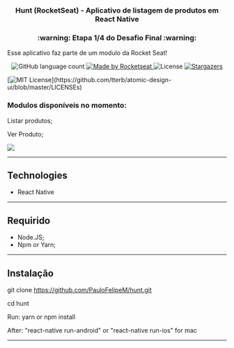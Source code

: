 <h3 align="center">
  Hunt (RocketSeat) - Aplicativo de listagem de produtos em React Native
</h3>

<h3 align="center">
  :warning: Etapa 1/4 do Desafio Final :warning:
</h3>

<p>Esse aplicativo faz parte de um modulo da Rocket Seat!</p>

<p align="center">
  <img alt="GitHub language count" src="https://img.shields.io/github/languages/count/rocketseat/bootcamp-gostack-desafio-02?color=%2304D361">

  <a href="https://rocketseat.com.br">
    <img alt="Made by Rocketseat" src="https://img.shields.io/badge/made%20by-Rocketseat-%2304D361">
  </a>

  <img alt="License" src="https://img.shields.io/badge/license-MIT-%2304D361">

  <a href="https://github.com/Rocketseat/bootcamp-gostack-desafio-02/stargazers">
    <img alt="Stargazers" src="https://img.shields.io/github/stars/rocketseat/bootcamp-gostack-desafio-02?style=social">
  </a>
  
  [![MIT License](https://img.shields.io/apm/l/atomic-design-ui.svg?)](https://github.com/tterb/atomic-design-ui/blob/master/LICENSEs)
</p>

### Modulos disponíveis no momento:

Listar produtos;

Ver Produto;

![](header.png)

-------------------------------------------------------------------------------------

## Technologies
- React Native

-------------------------------------------------------------------------------------

## Requirido
- Node.JS;
- Npm or Yarn;

-------------------------------------------------------------------------------------

## Instalação

git clone https://github.com/PauloFelipeM/hunt.git

cd hunt

Run: yarn or npm install

After: "react-native run-android" or "react-native run-ios" for mac

-------------------------------------------------------------------------------------
